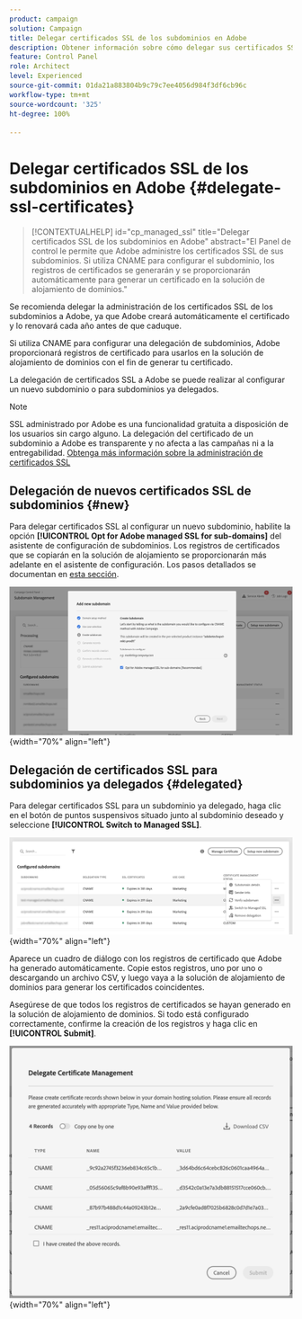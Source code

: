 ```yaml
---
product: campaign
solution: Campaign
title: Delegar certificados SSL de los subdominios en Adobe
description: Obtener información sobre cómo delegar sus certificados SSL de los subdominios a Adobe
feature: Control Panel
role: Architect
level: Experienced
source-git-commit: 01da21a883804b9c79c7ee4056d984f3df6cb96c
workflow-type: tm+mt
source-wordcount: '325'
ht-degree: 100%

---
```


# Delegar certificados SSL de los subdominios en Adobe {#delegate-ssl-certificates}

>[!CONTEXTUALHELP]
>id="cp_managed_ssl"
>title="Delegar certificados SSL de los subdominios en Adobe"
>abstract="El Panel de control le permite que Adobe administre los certificados SSL de sus subdominios. Si utiliza CNAME para configurar el subdominio, los registros de certificados se generarán y se proporcionarán automáticamente para generar un certificado en la solución de alojamiento de dominios."

Se recomienda delegar la administración de los certificados SSL de los subdominios a Adobe, ya que Adobe creará automáticamente el certificado y lo renovará cada año antes de que caduque.

Si utiliza CNAME para configurar una delegación de subdominios, Adobe proporcionará registros de certificado para usarlos en la solución de alojamiento de dominios con el fin de generar tu certificado.

La delegación de certificados SSL a Adobe se puede realizar al configurar un nuevo subdominio o para subdominios ya delegados.

>[!NOTE]
>
>SSL administrado por Adobe es una funcionalidad gratuita a disposición de los usuarios sin cargo alguno. La delegación del certificado de un subdominio a Adobe es transparente y no afecta a las campañas ni a la entregabilidad. [Obtenga más información sobre la administración de certificados SSL](monitoring-ssl-certificates.md#management)


## Delegación de nuevos certificados SSL de subdominios {#new}

Para delegar certificados SSL al configurar un nuevo subdominio, habilite la opción **[!UICONTROL Opt for Adobe managed SSL for sub-domains]** del asistente de configuración de subdominios. Los registros de certificados que se copiarán en la solución de alojamiento se proporcionarán más adelante en el asistente de configuración. Los pasos detallados se documentan en [esta sección](setting-up-new-subdomain.md).

![](assets/cname-adobe-managed.png){width="70%" align="left"}

## Delegación de certificados SSL para subdominios ya delegados {#delegated}

Para delegar certificados SSL para un subdominio ya delegado, haga clic en el botón de puntos suspensivos situado junto al subdominio deseado y seleccione **[!UICONTROL Switch to Managed SSL]**.

![](assets/delegate-ssl-list.png){width="70%" align="left"}

Aparece un cuadro de diálogo con los registros de certificado que Adobe ha generado automáticamente. Copie estos registros, uno por uno o descargando un archivo CSV, y luego vaya a la solución de alojamiento de dominios para generar los certificados coincidentes.

Asegúrese de que todos los registros de certificados se hayan generado en la solución de alojamiento de dominios. Si todo está configurado correctamente, confirme la creación de los registros y haga clic en **[!UICONTROL Submit]**.

![](assets/delegate-ssl.png){width="70%" align="left"}

